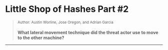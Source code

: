 # Little Shop of Hashes Part #2

> <small>Author: Austin Worline, Jose Oregon, and Adrian Garcia</small><br><br><b>What lateral movement technique did the threat actor use to move to the other machine?</b>


-------------------

